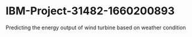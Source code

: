 # IBM-Project-31482-1660200893
Predicting the energy output of wind turbine based on weather condition
